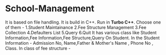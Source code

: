 # School-Management
It is based on file handling.
It is build in C++.
Run in **Turbo C++**.
Choose one of them - 1.Student Maintainance 2.Fee Structure Management 3.Fee Collection 4.Defaulters List 5.Query 6.Quit
It has various class like Student Information,Fee Information,Fee Structure,Query On Student.
In the Student Information - Admission No, Name,Father & Mother's Name , Phone No , Class.
In class of fee structure - 
